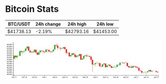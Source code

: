 # Bitcoin Stats

BTC/USDT|24h change|24h high|24h low|
|---|---|---|---|
|$41738.13|-2.19%|$42793.16|$41453.00|

<img src="./chart.svg">

